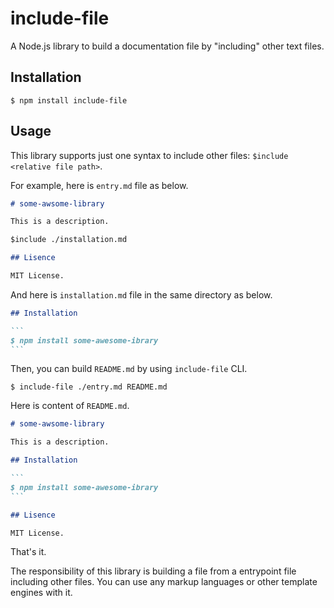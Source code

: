# include-file

A Node.js library to build a documentation file by "including" other text files.

## Installation

```
$ npm install include-file
```

## Usage

This library supports just one syntax to include other files: `$include <relative file path>`.

For example, here is `entry.md` file as below.

```markdown
# some-awsome-library

This is a description.

$include ./installation.md

## Lisence

MIT License.
```

And here is `installation.md` file in the same directory as below.

````markdown
## Installation

```
$ npm install some-awesome-ibrary
```
````

Then, you can build `README.md` by using `include-file` CLI.

```console
$ include-file ./entry.md README.md
```

Here is content of `README.md`.

````markdown
# some-awsome-library

This is a description.

## Installation

```
$ npm install some-awesome-ibrary
```

## Lisence

MIT License.

````

That's it.

The responsibility of this library is building a file from a entrypoint file including other files. You can use any markup languages or other template engines with it.
